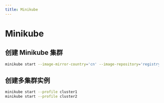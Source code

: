 ```yaml
---
title: Minikube
---
```


<!-- markdownlint-disable MD025 -->

# Minikube

## 创建 Minikube 集群

```bash
minikube start --image-mirror-country='cn' --image-repository='registry.cn-hangzhou.aliyuncs.com/google_containers' --container-runtime=containerd
```

## 创建多集群实例

```bash
minikube start --profile cluster1
minikube start --profile cluster2
```
